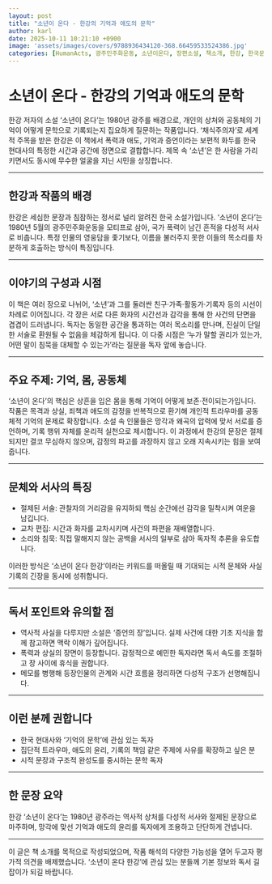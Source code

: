 ```yaml
---
layout: post
title: "소년이 온다 - 한강의 기억과 애도의 문학"
author: karl
date: 2025-10-11 10:21:10 +0900
image: 'assets/images/covers/9788936434120-368.66459533524386.jpg'
categories: [HumanActs, 광주민주화운동, 소년이온다, 장편소설, 책소개, 한강, 한국문학, 현대문학]
---
```


# 소년이 온다 - 한강의 기억과 애도의 문학

한강 저자의 소설 ‘소년이 온다’는 1980년 광주를 배경으로, 개인의 상처와 공동체의 기억이 어떻게 문학으로 기록되는지 집요하게 질문하는 작품입니다. ‘채식주의자’로 세계적 주목을 받은 한강은 이 책에서 폭력과 애도, 기억과 증언이라는 보편적 화두를 한국 현대사의 특정한 시간과 공간에 정면으로 결합합니다. 제목 속 ‘소년’은 한 사람을 가리키면서도 동시에 무수한 얼굴을 지닌 시민을 상징합니다.

---

## 한강과 작품의 배경

한강은 세심한 문장과 침잠하는 정서로 널리 알려진 한국 소설가입니다. ‘소년이 온다’는 1980년 5월의 광주민주화운동을 모티프로 삼아, 국가 폭력이 남긴 흔적을 다성적 서사로 비춥니다. 특정 인물의 영웅담을 좇기보다, 이름을 불러주지 못한 이들의 목소리를 차분하게 호출하는 방식이 특징입니다.

---

## 이야기의 구성과 시점

이 책은 여러 장으로 나뉘어, ‘소년’과 그를 둘러싼 친구·가족·활동가·기록자 등의 시선이 차례로 이어집니다. 각 장은 서로 다른 화자의 시간선과 감각을 통해 한 사건의 단면을 겹겹이 드러냅니다. 독자는 동일한 공간을 통과하는 여러 목소리를 만나며, 진실이 단일한 서술로 환원될 수 없음을 체감하게 됩니다. 이 다중 시점은 ‘누가 말할 권리가 있는가, 어떤 말이 침묵을 대체할 수 있는가’라는 질문을 독자 앞에 놓습니다.

---

## 주요 주제: 기억, 몸, 공동체

‘소년이 온다’의 핵심은 상흔을 입은 몸을 통해 기억이 어떻게 보존·전이되는가입니다. 작품은 목격과 상실, 죄책과 애도의 감정을 반복적으로 환기해 개인적 트라우마를 공동체적 기억의 문제로 확장합니다. 소설 속 인물들은 망각과 왜곡의 압력에 맞서 서로를 증언하며, 기록 행위 자체를 윤리적 실천으로 제시합니다. 이 과정에서 한강의 문장은 절제되지만 결코 무심하지 않으며, 감정의 파고를 과장하지 않고 오래 지속시키는 힘을 보여줍니다.

---

## 문체와 서사의 특징

- 절제된 서술: 관찰자의 거리감을 유지하되 핵심 순간에선 감각을 밀착시켜 여운을 남깁니다.
- 교차 편집: 시간과 화자를 교차시키며 사건의 파편을 재배열합니다.
- 소리와 침묵: 직접 말해지지 않는 공백을 서사의 일부로 삼아 독자적 추론을 유도합니다.

이러한 방식은 ‘소년이 온다 한강’이라는 키워드를 떠올릴 때 기대되는 시적 문체와 사실 기록의 긴장을 동시에 성취합니다.

---

## 독서 포인트와 유의할 점

- 역사적 사실을 다루지만 소설은 ‘증언의 장’입니다. 실제 사건에 대한 기초 지식을 함께 참고하면 맥락 이해가 깊어집니다.
- 폭력과 상실의 장면이 등장합니다. 감정적으로 예민한 독자라면 독서 속도를 조절하고 장 사이에 휴식을 권합니다.
- 메모를 병행해 등장인물의 관계와 시간 흐름을 정리하면 다성적 구조가 선명해집니다.

---

## 이런 분께 권합니다

- 한국 현대사와 ‘기억의 문학’에 관심 있는 독자
- 집단적 트라우마, 애도의 윤리, 기록의 책임 같은 주제에 사유를 확장하고 싶은 분
- 시적 문장과 구조적 완성도를 중시하는 문학 독자

---

## 한 문장 요약

한강 ‘소년이 온다’는 1980년 광주라는 역사적 상처를 다성적 서사와 절제된 문장으로 마주하며, 망각에 맞선 기억과 애도의 윤리를 독자에게 조용하고 단단하게 건넵니다.

---

이 글은 책 소개를 목적으로 작성되었으며, 작품 해석의 다양한 가능성을 열어 두고자 평가적 의견을 배제했습니다. ‘소년이 온다 한강’에 관심 있는 분들께 기본 정보와 독서 길잡이가 되길 바랍니다.